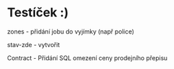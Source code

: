 # Testíček :)

zones - přidání jobu do vyjímky (např police)

stav-zde - vytvořit

Contract - Přidání SQL omezení ceny prodejního přepisu
